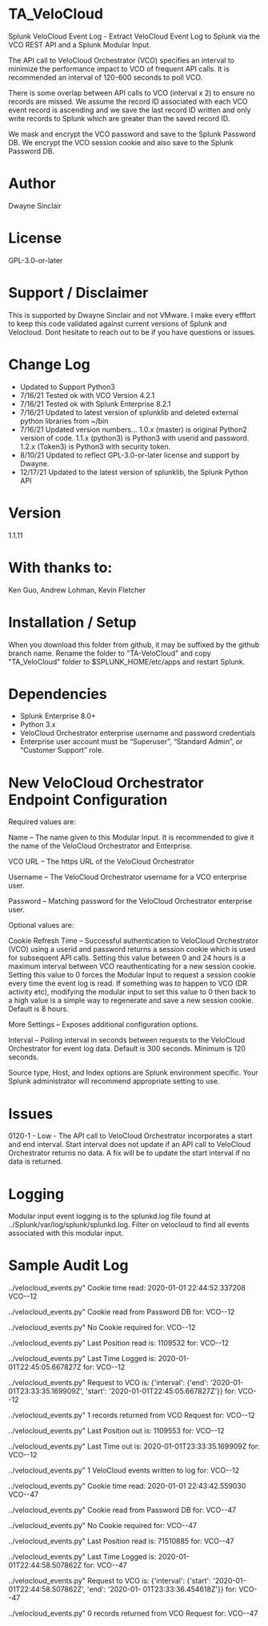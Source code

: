 # TA_VeloCloud

Splunk VeloCloud Event Log - Extract VeloCloud Event Log to Splunk via the VCO REST API and a Splunk Modular Input.

The API call to VeloCloud Orchestrator (VCO) specifies an interval to minimize the performance impact to VCO of frequent API calls. It is recommended an interval of 120-600 seconds to poll VCO.

There is some overlap between API calls to VCO (interval x 2) to ensure no records are missed. We assume the record ID associated with each VCO event record is ascending and we save the last record ID written and only write records to Splunk which are greater than the saved record ID.

We mask and encrypt the VCO password and save to the Splunk Password DB. We encrypt the VCO session cookie and also save to the Splunk Password DB.

# Author
Dwayne Sinclair

# License

GPL-3.0-or-later

# Support / Disclaimer
This is supported by Dwayne Sinclair and not VMware. I make every efffort to keep this code validated against current versions of Splunk and Velocloud. Dont hesitate to reach out to be if you have questions or issues.

# Change Log
- Updated to Support Python3
- 7/16/21 Tested ok with VCO Version 4.2.1
- 7/16/21 Tested ok with Splunk Enterprise 8.2.1
- 7/16/21 Updated to latest version of splunklib and deleted external python libraries from ~/bin
- 7/16/21 Updated version numbers... 1.0.x (master) is original Python2 version of code. 
                                     1.1.x (python3) is Python3 with userid and password.
                                     1.2.x (Token3) is Python3 with security token.
- 8/10/21 Updated to reflect GPL-3.0-or-later license and support by Dwayne.
- 12/17/21 Updated to the latest version of splunklib, the Splunk Python API

# Version
1.1.11

# With thanks to:
Ken Guo, Andrew Lohman, Kevin Fletcher

# Installation / Setup
When you download this folder from github, it may be suffixed by the github branch name. Rename the folder to "TA-VeloCloud" and copy "TA_VeloCloud" folder to $SPLUNK_HOME/etc/apps and restart Splunk.

# Dependencies
-	Splunk Enterprise 8.0+
-	Python 3.x
-	VeloCloud Orchestrator enterprise username and password credentials
-	Enterprise user account must be “Superuser”, “Standard Admin”, or “Customer Support” role.

# New VeloCloud Orchestrator Endpoint Configuration

Required values are:

Name – The name given to this Modular Input. It is recommended to give it the name of the VeloCloud Orchestrator and Enterprise.

VCO URL – The https URL of the VeloCloud Orchestrator

Username – The VeloCloud Orchestrator username for a VCO enterprise user.

Password – Matching password for the VeloCloud Orchestrator enterprise user.

Optional values are:

Cookie Refresh Time – Successful authentication to VeloCloud Orchestrator (VCO) using a userid and password returns a session cookie which is used for subsequent API calls. Setting this value between 0 and 24 hours is a maximum interval between VCO reauthenticating for a new session cookie. Setting this value to 0 forces the Modular Input to request a session cookie every time the event log is read. If something was to happen to VCO (DR activity etc), modifying the modular input to set this value to 0 then back to a high value is a simple way to regenerate and save a new session cookie. Default is 8 hours.

More Settings – Exposes additional configuration options. 

Interval – Polling interval in seconds between requests to the VeloCloud Orchestrator for event log data. Default is 300 seconds. Minimum is 120 seconds.

Source type, Host, and Index options are Splunk environment specific. Your Splunk administrator will recommend appropriate setting to use. 

# Issues
0120-1 - Low - The API call to VeloCloud Orchestrator incorporates a start and end interval. Start interval does not update if an API call to VeloCloud Orchestrator returns no data. A fix will be to update the start interval if no data is returned.

# Logging
Modular input event logging is to the splunkd.log file found at ../Splunk/var/log/splunk/splunkd.log. Filter on velocloud to find all events associated with this modular input.

# Sample Audit Log
../velocloud_events.py" Cookie time read: 2020-01-01 22:44:52.337208 VCO--12

../velocloud_events.py" Cookie read from Password DB for: VCO--12 

../velocloud_events.py" No Cookie required for: VCO--12

../velocloud_events.py" Last Position read is: 1109532 for: VCO--12

../velocloud_events.py" Last Time Logged is: 2020-01-01T22:45:05.667827Z for: VCO--12

../velocloud_events.py" Request to VCO is: {'interval': {'end': '2020-01-01T23:33:35.169909Z', 'start': '2020-01-01T22:45:05.667827Z'}} for: VCO--12

../velocloud_events.py" 1 records returned from VCO Request for: VCO--12

../velocloud_events.py" Last Position out is: 1109553 for: VCO--12

../velocloud_events.py" Last Time out is: 2020-01-01T23:33:35.169909Z for: VCO--12

../velocloud_events.py" 1 VeloCloud events written to log for: VCO--12

../velocloud_events.py" Cookie time read: 2020-01-01 22:43:42.559030 VCO--47

../velocloud_events.py" Cookie read from Password DB for: VCO--47 

../velocloud_events.py" No Cookie required for: VCO--47

../velocloud_events.py" Last Position read is: 71510885 for: VCO--47

../velocloud_events.py" Last Time Logged is: 2020-01-01T22:44:58.507862Z for: VCO--47

../velocloud_events.py" Request to VCO is: {'interval': {'start': '2020-01-01T22:44:58.507862Z', 'end': '2020-01-
01T23:33:36.454618Z'}} for: VCO--47

../velocloud_events.py" 0 records returned from VCO Request for: VCO--47
